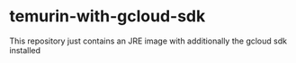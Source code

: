 # temurin-with-gcloud-sdk

This repository just contains an JRE image with additionally the gcloud sdk installed